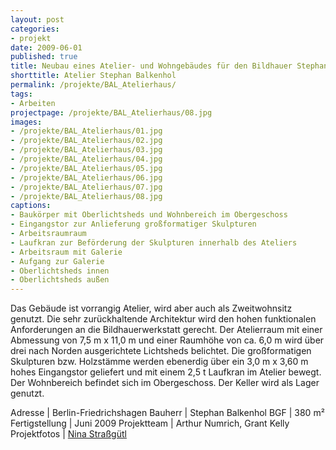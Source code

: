 ```yaml
---
layout: post
categories:
- projekt
date: 2009-06-01
published: true
title: Neubau eines Atelier- und Wohngebäudes für den Bildhauer Stephan Balkenhol in Berlin
shorttitle: Atelier Stephan Balkenhol
permalink: /projekte/BAL_Atelierhaus/
tags: 
- Arbeiten
projectpage: /projekte/BAL_Atelierhaus/08.jpg
images:
- /projekte/BAL_Atelierhaus/01.jpg
- /projekte/BAL_Atelierhaus/02.jpg
- /projekte/BAL_Atelierhaus/03.jpg
- /projekte/BAL_Atelierhaus/04.jpg
- /projekte/BAL_Atelierhaus/05.jpg
- /projekte/BAL_Atelierhaus/06.jpg
- /projekte/BAL_Atelierhaus/07.jpg
- /projekte/BAL_Atelierhaus/08.jpg
captions:
- Baukörper mit Oberlichtsheds und Wohnbereich im Obergeschoss
- Eingangstor zur Anlieferung großformatiger Skulpturen
- Arbeitsraumraum
- Laufkran zur Beförderung der Skulpturen innerhalb des Ateliers
- Arbeitsraum mit Galerie 
- Aufgang zur Galerie
- Oberlichtsheds innen
- Oberlichtsheds außen
---
```

Das Gebäude ist vorrangig Atelier, wird aber auch als Zweitwohnsitz genutzt. Die sehr zurückhaltende Architektur wird den hohen funktionalen Anforderungen an die Bildhauerwerkstatt gerecht. Der Atelierraum mit einer Abmessung von 7,5 m x 11,0 m und einer Raumhöhe von ca. 6,0 m wird über drei nach Norden ausgerichtete Lichtsheds belichtet. Die großformatigen Skulpturen bzw. Holzstämme werden ebenerdig über ein 3,0 m x 3,60 m hohes Eingangstor geliefert und mit einem 2,5 t Laufkran im Atelier bewegt. Der Wohnbereich befindet sich im Obergeschoss. Der Keller wird als Lager genutzt.

Adresse			|	Berlin-Friedrichshagen
Bauherr			|	Stephan Balkenhol 
BGF				|	380 m²
Fertigstellung	|	Juni 2009 
Projektteam		|	Arthur Numrich, Grant Kelly 
Projektfotos	|	[Nina Straßgütl](http://www.ninastrg.de/)